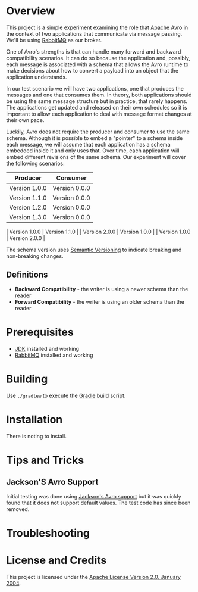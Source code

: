 # Overview
This project is a simple experiment examining the role that
[Apache Avro](https://avro.apache.org/) in the context of two applications
that communicate via message passing.  We'll be using
[RabbitMQ](https://www.rabbitmq.com/) as our broker.  

One of Avro's strengths is that can handle many forward and backward
compatibility scenarios.  It can do so because the application and, possibly,
each message is associated with a schema that allows the Avro runtime to
make decisions about how to convert a payload into an object that the application
understands.

In our test scenario we will have two applications, one that produces the
messages and one that consumes them.  In theory, both applications should be
using the same message structure but in practice, that rarely happens.  The
applications get updated and released on their own schedules so it is important
to allow each application to deal with message format changes at their own pace.

Luckily, Avro does not require the producer and consumer to use the same
schema.  Although it is possible to embed a "pointer" to a schema inside
each message, we will assume that each application has a schema embedded
inside it and only uses that.  Over time, each application will embed different
revisions of the same schema.  Our experiment will cover the following
scenarios:

| Producer      | Consumer      |
| ------------- | ------------- |
| Version 1.0.0 | Version 0.0.0 |
| Version 1.1.0 | Version 0.0.0 |
| Version 1.2.0 | Version 0.0.0 |
| Version 1.3.0 | Version 0.0.0 |

| Version 1.0.0 | Version 1.1.0 |
| Version 2.0.0 | Version 1.0.0 |
| Version 1.0.0 | Version 2.0.0 |

The schema version uses [Semantic Versioning](http://semver.org/) to indicate
breaking and non-breaking changes.

## Definitions
* **Backward Compatibility** - the writer is using a newer schema than the reader 
* **Forward Compatibility** - the writer is using an older schema than the reader 
 
# Prerequisites

* [JDK](http://www.oracle.com/technetwork/java/index.html) installed and working
* [RabbitMQ](https://www.rabbitmq.com/) installed and working

# Building
Use `./gradlew` to execute the [Gradle](https://gradle.org/) build script.

# Installation
There is noting to install.

# Tips and Tricks

## Jackson'S Avro Support
Initial testing was done using [Jackson's Avro support](https://github.com/FasterXML/jackson-dataformats-binary/tree/master/avro)
but it was quickly found that it does not support default values.  The test code has
since been removed.

# Troubleshooting

# License and Credits
This project is licensed under the [Apache License Version 2.0, January 2004](http://www.apache.org/licenses/).
